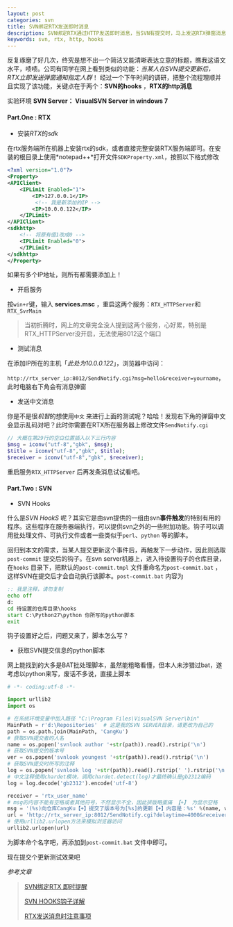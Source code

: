 ```yaml
---
layout: post
categories: svn
title: SVN绑定RTX发送即时消息
description: SVN绑定RTX通过HTTP发送即时消息，当SVN有提交时，马上发送RTX弹窗消息通知指定人群
keywords: svn, rtx, http, hooks
---
```


反复琢磨了好几次，终究是想不出一个简洁又能清晰表达立意的标题，瞧我这语文水平，啧啧。公司有同学在网上看到类似的功能：*当某人在SVN提交更新后，RTX立即发送弹窗通知指定人群*！ 经过一个下午时间的调研，把整个流程理顺并且实现了该功能，关键点在于两个：**SVN的hooks** ，**RTX的http消息** 

实验环境  **SVN Server： VisualSVN Server  in windows 7** 

<!-- more -->

#### Part.One :  RTX

- 安装*RTX*的*sdk* 

在rtx服务端所在机器上安装rtx的sdk，或者直接完整安装RTX服务端即可。在安装的根目录上使用*notepad++*打开文件`SDKProperty.xml`，按照以下格式修改

```xml
<?xml version="1.0"?>
<Property>
<APIClient>
	<IPLimit Enabled="1">
		<IP>127.0.0.1</IP>
         <!-- 我是新添加的IP -->
		<IP>10.0.0.122</IP>
	</IPLimit>
</APIClient>
<sdkhttp>
    <!-- 将原有值1改成0 -->
	<IPLimit Enabled="0">
	</IPLimit>
</sdkhttp>
</Property>
```

如果有多个IP地址，则所有都需要添加上！

- 开启服务

按`win+r`键，输入 **services.msc** ，重启这两个服务：`RTX_HTTPServer`和`RTX_SvrMain`

> 当初折腾时，网上的文章完全没人提到这两个服务，心好累，特别是RTX_HTTPServer没开启，无法使用8012这个端口

- 测试消息

在添加IP所在的主机「*此处为10.0.0.122*」，浏览器中访问：

`http://rtx_server_ip:8012/SendNotify.cgi?msg=hello&receiver=yourname`，此时电脑右下角会有消息弹窗

- 发送中文消息

你是不是很*机智*的想使用`中文` 来进行上面的测试呢？哈哈！发现右下角的弹窗中文会显示乱码对吧？此时你需要在RTX所在服务器上修改文件`SendNotify.cgi` 

```php
// 大概在第29行的空白位置插入以下三行内容
$msg = iconv("utf-8","gbk", $msg); 
$title = iconv("utf-8","gbk", $title);
$receiver = iconv("utf-8","gbk", $receiver);
```

重启服务`RTX_HTTPServer` 后再发条消息试试看吧。

#### Part.Two : SVN

- SVN Hooks

什么是*SVN HookS* 呢？其实它是由svn提供的一组由svn**事件触发**的特别有用的程序。这些程序在服务器端执行，可以提供svn之外的一些附加功能。钩子可以调用批处理文件、可执行文件或者一些类似于`perl`、`python` 等的脚本。

回归到本文的需求，当某人提交更新这个事件后，再触发下一步动作，因此则选取`post-commit` 提交后的钩子。在svn server机器上，进入待设置钩子的仓库目录，在`hooks` 目录下，把默认的`post-commit.tmpl` 文件重命名为`post-commit.bat` ，这样SVN在提交后才会自动执行该脚本。`post-commit.bat` 内容为

```bat
:: 我是注释，请勿复制
echo off
d:
cd 待设置的仓库目录\hooks
start C:\Python27\python 你所写的python脚本
exit
```

钩子设置好之后，问题又来了，脚本怎么写？

- 获取SVN提交信息的python脚本

网上能找到的大多是BAT批处理脚本，虽然能粗略看懂，但本人未涉猎过bat，遂考虑以python来写，废话不多说，直接上脚本

```python
# -*- coding:utf-8 -*- 

import urllib2
import os

# 在系统环境变量中加入路径 "C:\Program Files\VisualSVN Server\bin"
MainPath = r'd:\Repositories'  # 这是我的SVN SERVER目录，请更改为自己的
path = os.path.join(MainPath, 'CangKu')
# 获取SVN提交者的人名
name = os.popen('svnlook author '+str(path)).read().rstrip('\n')
# 获取SVN提交的版本号
ver = os.popen('svnlook youngest '+str(path)).read().rstrip('\n')
# 获取SVN提交时所写的注释
log = os.popen('svnlook log '+str(path)).read().rstrip(' ').rstrip('\n')
# 中文注释使用chardet模块，调用chardet.detect(log)才最终确认是gb2312编码
log = log.decode('gb2312').encode('utf-8')

receiver = 'rtx_user_name'
# msg的内容不能有空格或者其他符号，不然显示不全，因此排版略蛋痛 【+】 为显示空格
msg = '(%s)向仓库CangKu【+】提交了版本号为[%s]的更新【+】内容是：%s' %(name, ver, log)
url = 'http://rtx_server_ip:8012/SendNotify.cgi?delaytime=4000&receiver=%s&msg="%s"' %(receiver, msg)
# 使用urllib2.urlopen方法来模拟浏览器访问
urllib2.urlopen(url)
```

为脚本命个名字吧，再添加到`post-commit.bat` 文件中即可。

现在提交个更新测试效果吧

*参考文章* 

> [SVN绑定RTX 即时提醒](http://blog.csdn.net/yong_sun/article/details/8239631)
>
> [SVN HOOKS钩子详解](http://www.uml.org.cn/pzgl/201204262.asp)
>
> [RTX发送消息时注意事项](http://www.cnblogs.com/SanMaoSpace/p/4983263.html)
